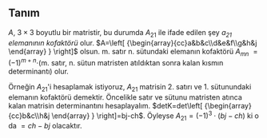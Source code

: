 ## Tanım
$A$, $3\times3$ boyutlu bir matristir, bu durumda $A_{21}$ ile ifade edilen şey *$a_{21}$ elemanının kofaktörü* olur.
$A=\left[ {\begin{array}{cc}a&b&c\\d&e&f\\g&h&j \end{array} } \right]$ olsun. m. satır n. sütundaki elemanın kofaktörü $A_{mn}$
$=(-1)^{m+n}\cdot$(m. satır, n. sütun matristen atıldıktan sonra kalan kısmın determinantı) olur.

Örneğin $A_{21}$'i hesaplamak istiyoruz, $A_{21}$ matrisin 2. satırı ve 1. sütunundaki elemanın kofaktörü demektir. Öncelikle satır ve sütunu matristen atınca kalan matrisin determinantını hesaplayalım.
$detK=det\left[ {\begin{array}{cc}b&c\\h&j \end{array} } \right]=bj-ch$. Öyleyse $A_{21}=(-1)^3\cdot(bj-ch)$ ki o da
$=ch-bj$ olacaktır.